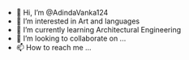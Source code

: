 - 👋 Hi, I’m @AdindaVanka124
- 👀 I’m interested in Art and languages
- 🌱 I’m currently learning Architectural Engineering
- 💞️ I’m looking to collaborate on ...
- 📫 How to reach me ...

<!---
AdindaVanka124/AdindaVanka124 is a ✨ special ✨ repository because its `README.md` (this file) appears on your GitHub profile.
You can click the Preview link to take a look at your changes.
--->
